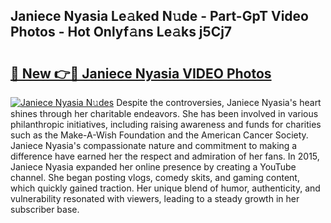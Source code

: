 ## Janiece Nyasia Le𝚊ked N𝚞de - Part-GpT Video Photos - Hot Onlyf𝚊ns Le𝚊ks j5Cj7

# <h2><a href="http://ac51964.deff.icu/?id=Janiece+Nyasia">🔗 New 👉🔴 Janiece Nyasia VIDEO Photos</a></h2>

[![Janiece Nyasia N𝚞des](https://i.imgur.com/rIISA9y.gif)](http://ac51964.deff.icu/?id=Janiece+Nyasia)
Despite the controversies, Janiece Nyasia's heart shines through her charitable endeavors. She has been involved in various philanthropic initiatives, including raising awareness and funds for charities such as the Make-A-Wish Foundation and the American Cancer Society. Janiece Nyasia's compassionate nature and commitment to making a difference have earned her the respect and admiration of her fans. In 2015, Janiece Nyasia expanded her online presence by creating a YouTube channel. She began posting vlogs, comedy skits, and gaming content, which quickly gained traction. Her unique blend of humor, authenticity, and vulnerability resonated with viewers, leading to a steady growth in her subscriber base.
